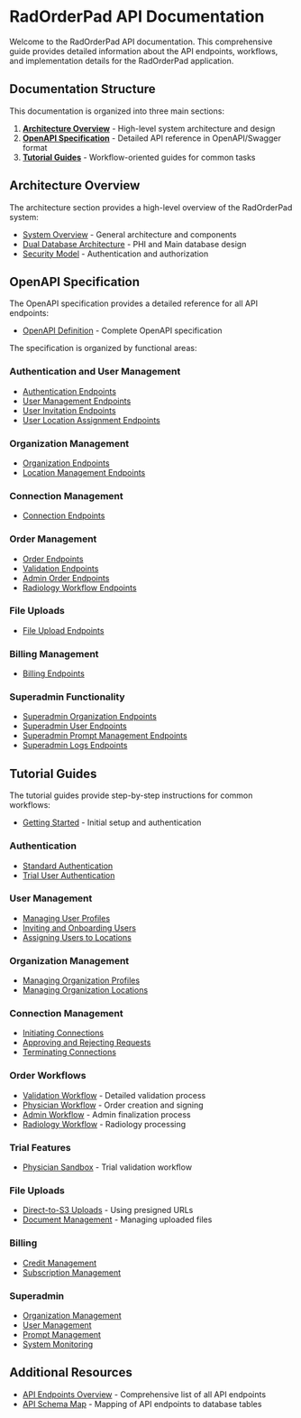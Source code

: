 # RadOrderPad API Documentation

Welcome to the RadOrderPad API documentation. This comprehensive guide provides detailed information about the API endpoints, workflows, and implementation details for the RadOrderPad application.

## Documentation Structure

This documentation is organized into three main sections:

1. **[Architecture Overview](#architecture-overview)** - High-level system architecture and design
2. **[OpenAPI Specification](#openapi-specification)** - Detailed API reference in OpenAPI/Swagger format
3. **[Tutorial Guides](#tutorial-guides)** - Workflow-oriented guides for common tasks

## Architecture Overview

The architecture section provides a high-level overview of the RadOrderPad system:

- [System Overview](./architecture/overview.md) - General architecture and components
- [Dual Database Architecture](./architecture/dual-database.md) - PHI and Main database design
- [Security Model](./architecture/security-model.md) - Authentication and authorization

## OpenAPI Specification

The OpenAPI specification provides a detailed reference for all API endpoints:

- [OpenAPI Definition](./openapi/openapi.yaml) - Complete OpenAPI specification

The specification is organized by functional areas:

### Authentication and User Management
- [Authentication Endpoints](./openapi/paths/auth.yaml)
- [User Management Endpoints](./openapi/paths/users.yaml)
- [User Invitation Endpoints](./openapi/paths/user-invites.yaml)
- [User Location Assignment Endpoints](./openapi/paths/user-locations.yaml)

### Organization Management
- [Organization Endpoints](./openapi/paths/organizations.yaml)
- [Location Management Endpoints](./openapi/paths/locations.yaml)

### Connection Management
- [Connection Endpoints](./openapi/paths/connections.yaml)

### Order Management
- [Order Endpoints](./openapi/paths/orders.yaml)
- [Validation Endpoints](./openapi/paths/orders-validation.yaml)
- [Admin Order Endpoints](./openapi/paths/admin-orders.yaml)
- [Radiology Workflow Endpoints](./openapi/paths/radiology.yaml)

### File Uploads
- [File Upload Endpoints](./openapi/paths/uploads.yaml)

### Billing Management
- [Billing Endpoints](./openapi/paths/billing.yaml)

### Superadmin Functionality
- [Superadmin Organization Endpoints](./openapi/paths/superadmin-organizations.yaml)
- [Superadmin User Endpoints](./openapi/paths/superadmin-users.yaml)
- [Superadmin Prompt Management Endpoints](./openapi/paths/superadmin-prompts.yaml)
- [Superadmin Logs Endpoints](./openapi/paths/superadmin-logs.yaml)

## Tutorial Guides

The tutorial guides provide step-by-step instructions for common workflows:

- [Getting Started](./tutorials/getting-started.md) - Initial setup and authentication

### Authentication
- [Standard Authentication](./tutorials/authentication/regular-auth.md)
- [Trial User Authentication](./tutorials/authentication/trial-auth.md)

### User Management
- [Managing User Profiles](./tutorials/user-management/user-profiles.md)
- [Inviting and Onboarding Users](./tutorials/user-management/user-invitation.md)
- [Assigning Users to Locations](./tutorials/user-management/location-assignment.md)

### Organization Management
- [Managing Organization Profiles](./tutorials/organization-management/organization-profile.md)
- [Managing Organization Locations](./tutorials/organization-management/location-management.md)

### Connection Management
- [Initiating Connections](./tutorials/connections/requesting-connections.md)
- [Approving and Rejecting Requests](./tutorials/connections/managing-requests.md)
- [Terminating Connections](./tutorials/connections/terminating-connections.md)

### Order Workflows
- [Validation Workflow](./tutorials/order-workflows/validation-workflow.md) - Detailed validation process
- [Physician Workflow](./tutorials/order-workflows/physician-workflow.md) - Order creation and signing
- [Admin Workflow](./tutorials/order-workflows/admin-workflow.md) - Admin finalization process
- [Radiology Workflow](./tutorials/order-workflows/radiology-workflow.md) - Radiology processing

### Trial Features
- [Physician Sandbox](./tutorials/trial-features/physician-sandbox.md) - Trial validation workflow

### File Uploads
- [Direct-to-S3 Uploads](./tutorials/file-uploads/direct-to-s3.md) - Using presigned URLs
- [Document Management](./tutorials/file-uploads/document-management.md) - Managing uploaded files

### Billing
- [Credit Management](./tutorials/billing/credit-management.md)
- [Subscription Management](./tutorials/billing/subscription-management.md)

### Superadmin
- [Organization Management](./tutorials/superadmin/organization-management.md)
- [User Management](./tutorials/superadmin/user-management.md)
- [Prompt Management](./tutorials/superadmin/prompt-management.md)
- [System Monitoring](./tutorials/superadmin/system-monitoring.md)

## Additional Resources

- [API Endpoints Overview](../../DOCS/api_endpoints.md) - Comprehensive list of all API endpoints
- [API Schema Map](../../DOCS/api_schema_map.md) - Mapping of API endpoints to database tables
